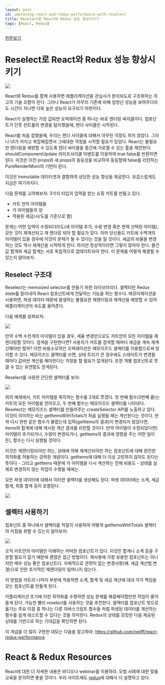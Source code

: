 ```yaml
---
layout: post
id: improving-react-and-redux-performance-with-reselect
title: Reselect로 React와 Redux 성능 향상시키기
tags: [React, Redux]
---
```

[원문보기](http://blog.rangle.io/react-and-redux-performance-with-reselect/)

# Reselect로 React와 Redux 성능 향상시키기

![](http://blog.rangle.io/content/images/2016/06/neil-fenton-memoization-1.gif)

React와 Redux를 함께 사용하면 애플리케이션을 관심사가 분리되도로 구조화하는 최고의 기술 조합이 된다. 그러나 React가 아무리 기존에 비해 엄청난 성능을 보여주더라도 시간이 지나면 더욱 높은 성능이 요구되기 마련이다.

React가 실행하는 가장 값비싼 오퍼레이션 중 하나는 바로 렌더링 싸이클이다. 컴포넌트가 인풋 컨트롤의 변경을 탐지했을때, 렌더 사이클은 시작된다.

React를 처음 접했을때, 우리는 렌더 사이클에 대해서 아무런 걱정도 하지 않았다. 그러나 UI가 커지고 복잡해짐면서 그에대한 걱정을 시작할 필요가 있었다. React는 불필요한 렌더링을 예방할 수 있도록 렌더 싸이클을 중간에 가로챌 수 있는 툴을 제안한다. shouldComponentUpdate 라이프사이클 이벤트를 이용하여 true false를 반환하면 된다. 이것은 이전 props와 새 props의 동등성을 비교하여 동등할때 false를 리턴하는 PureRenderMixin의 기반이 된다.

이것은 Immutable 데이터셋과 결합하여 상당한 성능 향상을 제공한다. 유감스럽게도 지금은 여기까지다.

다음 문제를 고려해보자: 3가지 타입의 입력을 받는 쇼핑 카트를 만들고 있다.

- 카트 안의 아이템들
- 각 아이템들의 양
- 적용된 세금(시/도를 기준으로 함)

문제는 어떤 입력이 수정되더라도(새 아이템 추가, 수량 변경 혹은 현재 선택된 아이템), 모든 것이 재계산되고 재 렌더링 되야 할 필요가 있다. 아마 당신들도 카트에 수백개의 아이템이 있을 경우에 이것이 문제가 될 수 있다는 것을 알 것이다. 세금의 비율을 변경하는 것도 역시 재계산을 시작하게 한다. 하지만 정상적이라면 그렇지 않아야 한다. 물건값 합계와 세금 합계는 서로 독립적으로 업데이트되야 한다. 이 문제를 어떻게 해결할 수 있는지 알아보자.

## Reselect 구조대

Reselect는 memoized selector를 만들기 위한 라이브러리다. 셀렉터란 Redux state를 잘라내어 React 컴포넌트에게 전달하는 기능을 하는 함수다. 메모이제이션을 사용하면, 파생 데이터 때문에 발생하는 불필요한 재렌더링과 재계산을 예방할 수 있어 애플리케이션의 속도를 올려준다.

다음 예제를 살펴보자:

![](http://blog.rangle.io/content/images/2016/06/image00-1.png)

만약 수백 수천개의 아이템이 있을 경우, 세율 변경만으로도 카트안의 모든 아이템을 재렌더링할 것이다. 검색을 구현한다면? 사용자가 카트를 검색할 때마다 세금을 계속 재계산해야만 할까? 이런 비용소모적인 오퍼레이션은 메모이즈드 셀렉터를 이용함으로써 방지할 수 있다. 메모이즈드 셀렉터를 쓰면, 상태 트리가 큰 경우에도 스테이트가 변경될 때마다 값비싼 계산을 해야한다는 걱정을 할 필요가 없게된다. 또한 개별 컴포넌트로 쪼갤 수 있는 유연함도 얻게된다.

Reselect를 사용한 간단한 셀렉터를 보자:

![](http://blog.rangle.io/content/images/2016/06/image03-1.png)

위의 예제에서, 카트 아이템을 획득하는 함수를 2개로 쪼갰다. 첫 번째 함수(3번째 줄)는 카트의 모든 아이템을 얻어오고, 두 번째 함수는 메모이즈드 셀렉터를 나타낸다. Reselect는 메모이즈드 셀렉터를 만들어주는 createSelector API를 노출하고 있다. 이것이 의미하는 바는 getItemsWithTotals가 처음 실행될 때는 계산된다는 것이다. 만약 다시 한번 같은 함수가 불렸는데 입력(getItems의 결과)이 변경되지 않았다면, items와 합계에 대해 캐시된 계산 결과를 리턴할 것이다. 만약 아이템이 수정되었다면( 아이템이 추가되거나, 수량이 변경되거나, getItems의 결과에 영향을 주는 어떤 일이든), 함수는 다시 실행될 것이다.

이것은 재렌더링되야만 하는, 상태에 의해 재계산되야만 하는 컴포넌트에 대해 완전한 최적화를 허용하는 강력한 개념이다. getItems에 대해 더 이상 고민하지 않아도 된다는 뜻이다 - 그리고 getItems 때문에 각 아이템을 다시 계산하는 전체 비용도 - 상태를 실제로 변경하지 않는 작업이 수행될 때에는.

모든 파생 데이터에 대해서 이러한 셀렉터를 생성해도 된다. 파생 데이터에는 소계, 세금 합계, 최종 합계 등이 포함된다.

![](http://blog.rangle.io/content/images/2016/06/image01-1.png)

## 셀렉터 사용하기

컴포넌트 중 하나에서 셀렉터를 적절히 사용하여 어떻게 getItemsWithTotals 셀렉터의 이점을 취할 수 있는지 알아보자:

![](http://blog.rangle.io/content/images/2016/06/image02-1.png)

오직 카트안의 아이템만 이해하는 어떠한 컴포넌트가 있다. 이것은 합계나 소계 등을 구분할 필요가 없기 때문에 괜찮은 접근 방법이다. 재사용에 가장 유용한 컴포넌트는 아니지만 매우 성능 좋은 컴포넌트다. 자체적으로 관련이 없는 변경사항(예. 세금 계산법 변경)으로 인한 추가적인 재렌더링이 일어나지 않는다.

이 방법을 카트의 나머지 부분에 적용하면 소계, 합계 및 세금 계산에 대대 각각 책임을 갖는 컴포넌트를 만들게 된다.

어플리케이션 초기에 이런 최적화를 수행하면 성능 문제를 해결해야할만한 작업이 줄어들게 된다. 가능한 빨리 reselect를 사용하는 것을 추천한다. 셀렉터를 컴포넌트 밖으로 옮기는 주요 이점 중 하나는 다른 자바스크립트 합수들 처럼 파생된 데이터를 계산하는 함수를 쉽게 테스트할 수 있다는 것을 의미한다. Redux의 상태를 모킹한 다음 제공된 상태를 기반으로 하는 기대값을 확인하면 된다.

이 개념을 더 많이 구현한 데모는 다음을 참고하라:
 https://github.com/neilff/react-redux-performance

# React & Redux Resources

React에 대한 더 자세한 내용은 비디오나 webinar를 이용하라. 모범 사례에 대한 맞춤 교육을 문의하면 좋을 것이다. 우리 사이트에도 [redux](http://rangle.io/resources/tags/redux/)에 대해서 더 설명하고 있다.
